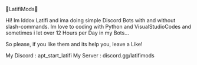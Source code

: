 💢LatifiMods💢

Hi! Im Iddox Latifi and ima doing simple Discord Bots with and without slash-commands.
Im love to coding with Python and VisualStudioCodes and sometimes i let over 12 Hours per Day in my Bots...

So please, if you like them and its help you, leave a Like! 

My Discord : apt_start_latifi
My Server : discord.gg/latifimods
